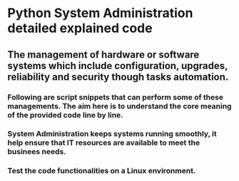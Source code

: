 # Python System Administration detailed explained code

## The management of hardware or software systems which include configuration, upgrades, reliability and security though tasks automation. 

### Following are script snippets that can perform some of these managements. The aim here is to understand the core meaning of the provided code line by line. 

### System Administration keeps systems running smoothly, it help ensure that IT resources are available to meet the businees needs. 

### Test the code functionalities on a Linux environment.
